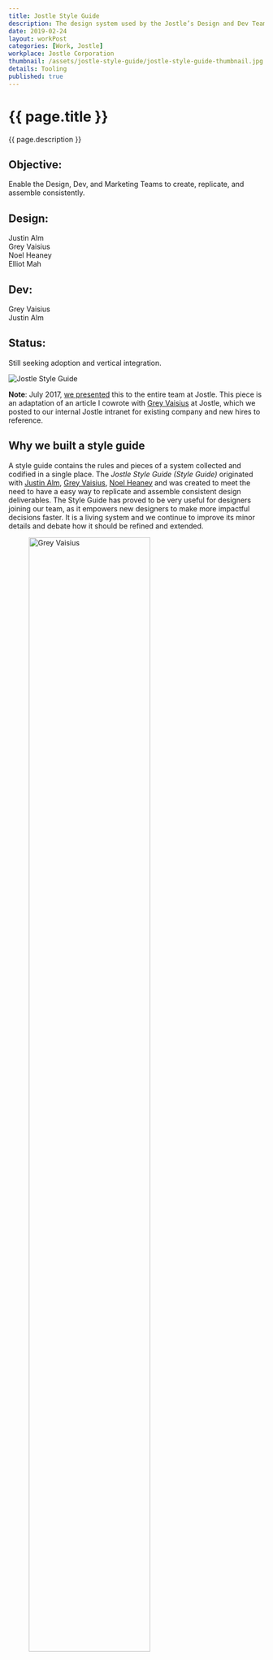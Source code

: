 ```yaml
---
title: Jostle Style Guide
description: The design system used by the Jostle’s Design and Dev Teams.
date: 2019-02-24
layout: workPost
categories: [Work, Jostle]
workplace: Jostle Corporation
thumbnail: /assets/jostle-style-guide/jostle-style-guide-thumbnail.jpg
details: Tooling
published: true
---
```

<div class="mw-1024  u-mar-auto  u-mar-b05">
    <h1 class="u-noMargin  u-mar-b00"><strong>{{ page.title }}</strong></h1>
    <p class="as-h3  u-noMargin" style="max-width: 100%;">{{ page.description }}</p>
    <div class="project-metadata  u-mar-auto  u-mar-t05  u-mar-b00">
        <div class="objective">
            <h2 class="as-h5  u-noMargin  u-mar-b01"><strong>Objective</strong>:</h2>
            <p class="u-noMargin  u-mar-b02">Enable the Design, Dev, and Marketing Teams to create, replicate, and assemble consistently.</p>
        </div>
        <div>
            <h2 class="as-h5  u-noMargin  u-mar-b01"><strong>Design</strong>:</h2>
            <p class="u-noMargin  u-mar-b02">Justin Alm<br>Grey Vaisius<br>Noel Heaney<br>Elliot Mah</p>
        </div>
        <div>
            <h2 class="as-h5  u-noMargin  u-mar-b01"><strong>Dev</strong>:</h2>
            <p class="u-noMargin  u-mar-b02">Grey Vaisius<br>Justin Alm</p>
        </div>
        <div>
            <h2 class="as-h5  u-noMargin  u-mar-b01"><strong>Status</strong>:</h2>
            <p class="u-noMargin  u-mar-b02">Still seeking adoption and vertical integration.   </p>
        </div>
    </div>
</div>

<div class="u-textAlign-center  u-mar-b05">
    <img style="max-width: 1556px;" src="/assets/jostle-style-guide/jostle-style-guide-hero.jpg" alt="Jostle Style Guide">
</div>

<div class="mw-700  u-mar-auto  u-mar-b05  u-pad01  u-pad-r05  u-pad-l05  u-rounded-corners  c-grey04  bgc-grey01">
    <p><strong>Note</strong>: July 2017, <a href="/assets/jostle-style-guide/jostle-style-guide.pdf" title="Jostle Style Guide presentation slides">we presented</a> this to the entire team at Jostle. This piece is an adaptation of an article I cowrote with <a href="http://greyvy.com/" title="Grey Vaisius Website">Grey Vaisius</a> at Jostle, which we posted to our internal Jostle intranet for existing company and new hires to reference.</p>
</div>

<div class="mw-700  u-mar-auto  u-mar-b05">
    <h2><a id="why-we-built-a-style-guide"></a>Why we built a style guide</h2>
    <p>A style guide contains the rules and pieces of a system collected and codified in a single place. The <em>Jostle Style Guide (Style Guide)</em> originated with <a href="/">Justin Alm</a>, <a href="http://greyvy.com/">Grey Vaisius</a>, <a href="https://www.linkedin.com/in/nheaney">Noel Heaney</a> and was created to meet the need to have a easy way to replicate and assemble consistent design deliverables. The Style Guide has proved to be very useful for designers joining our team, as it empowers new designers to make more impactful decisions faster. It is a living system and we continue to improve its minor details and debate how it should be refined and extended.</p>
</div>

<div class="mw-900  u-mar-auto  u-mar-b05">
    <div class="Grid  Grid--withGutters  u-textAlign-center">
        <div class="Grid-cell  u-size1of4">
            <figure class="u-mar-b00">
                <img class="u-round" style="width:75%;" src="/assets/jostle-style-guide/grey-vaisius.jpg" alt="Grey Vaisius">
                <figcaption>Grey Vaisius</figcaption>
            </figure>
        </div>
        <div class="Grid-cell  u-size1of4">
            <figure class="u-mar-b00">
                <img class="u-round" style="width:75%;" src="/assets/jostle-style-guide/justin-alm.jpg" alt="Justin Alm">
                <figcaption>Justin Alm</figcaption>
            </figure>
        </div>
        <div class="Grid-cell  u-size1of4">
            <figure class="u-mar-b00">
                <img class="u-round" style="width:75%;" src="/assets/jostle-style-guide/noel-heaney.jpg" alt="Noel Heaney">
                <figcaption>Noel Heaney</figcaption>
            </figure>
        </div>
        <div class="Grid-cell  u-size1of4">
            <figure class="u-mar-b00">
                <img class="u-round" style="width:75%;" src="/assets/jostle-style-guide/elliot-mah.jpg" alt="Elliot Mah">
                <figcaption>Elliot Mah</figcaption>
            </figure>
        </div>
    </div>
</div>

<div class="mw-700  u-mar-auto  u-mar-b05">
    <p>As our design team has grown, our need for shared principles and rules for measuring the success of design has also increased. When I arrived at Jostle, the product was filled with a variety of font-sizes, capitalization treatements, 500 shades of grey, and a seemingly infinite number of spacing units. Given this product landscape and lack of principles or clear cut styles, we found it difficult to evaluate each other’s product design. Nothing was technically right or wrong.</p>
</div>

<div class="mw-900  u-mar-auto">
    <div class="Grid  Grid--withGutters  u-textAlign-center">
        <div class="Grid-cell  u-size1of3">
            <img class="u-rounded-corners  u-shadow" src="/assets/jostle-style-guide/before-guide-1.jpg" alt="Product before Jostle Style Guide">
        </div>
        <div class="Grid-cell  u-size1of3">
            <img class="u-rounded-corners  u-shadow" src="/assets/jostle-style-guide/before-guide-2.jpg" alt="Product before Jostle Style Guide">
        </div>
        <div class="Grid-cell  u-size1of3">
            <img class="u-rounded-corners  u-shadow" src="/assets/jostle-style-guide/before-guide-3.jpg" alt="Product before Jostle Style Guide">
        </div>
        <div class="Grid-cell">
            <p class="bp1-u-textAlign-center  as-h5  c-grey03  u-mar-t00  u-mar-b00  grid-caption"><em>Some screenshots of Jostle’s eclectic product before The Style Guide.</em></p>
        </div>
    </div>
</div>

<div class="mw-700  u-mar-auto  u-mar-b05">
    <h2><a id="atomic-design"></a>Atomic design</h2>
    <p>For these reasons, the foundation of The Style Guide is a set of extremely basic building blocks: colours, a defined and flexible typographic hierarchy, spacing units, and a few practical use elements (form elements, dividers, buttons, etc.).</p>
</div>

<div class="mw-700  u-mar-auto  u-mar-b05">
    <p>We use a naming convention and methodology inspired by <a href="http://bradfrost.com/blog/post/atomic-web-design/">Brad Frosts’ Atomic design</a>. This is an extensible approach to us, allowing us to stop at a small set of building blocks (atoms) or logically expand to modules (molecules) and further into layouts (organisms) if so required.</p>
    <img class="u-mar-t03  u-mar-b03" src="/assets/jostle-style-guide/atomic.svg" alt="Atomic approach to a style guide">
    <p>Having a single point of reference helps us find answers to questions regarding style and enables our team of independent people conceptualize, design, and build products that feel like variations on a cohesive theme. When cohesion or integration issues arise, there is a clear point of reference to trace back to. This point can be modified or extended and all future projects benefit from the expansion.</p>
    <p>Our system has become an entity in the organization and identifying and discussing inconsistencies has become easier. The benefits of the Style Guide extend beyond our internal experience of designing and building products. As the principles and rules of our system are applied, the experience people have working with our product has also become more consistent, stable, and enjoyable.</p>
    <h2><a id="how-we-use-it"></a>How we use it</h2>
    <p>Jostle’s Design Team uses the Style Guide to great effect. It allows us to work independently, on an increasingly large number of projects, and still achieve a high level of consistency. For example, figuring out how far 1 element should be from another element requires less problem solving with a limited set of variables to choose from (5 possible choices in the case of the Style Guide 👍). In fact, I’ve discovered over time that our most successful designs for new features use 3 or less spacing units, colours, line-qualities, and type sizes.</p>
</div>

<figure class="u-textAlign-center  u-mar-t05  u-mar-b05">
        <img class="u-rounded-corners  u-shadow" src="/assets/jostle-style-guide/jostle-complexity.jpg" alt="Jostle Complexity">
        <figcaption>The Style Guide helps with increased complexity.</figcaption>
</figure>

<div class="mw-700  u-mar-auto  u-mar-b05">
    <p>That’s enough concept. You‘re probably wondering, what these atomic elements are.</p>
    <h2><a id="atomic-elements"></a>Atomic elements</h2>
    <h3><a id="colour"></a>Colour</h3>
    <p>We primarily use 5 colours. These colours are pulled from the Jostle logo. We also have 5 shades of grey.</p>
</div>


<figure class="u-textAlign-center  u-mar-t05  u-mar-b05">
    <img style="max-width: 700px;" src="/assets/jostle-style-guide/colours-extended.jpg" alt="Jostle Colours">
</figure>

<div class="mw-700  u-mar-auto  u-mar-b05">
    <p>As our brand and identity have evolved, we extended our colours to enable more expression in blog images, online ads, and gated pieces of content. We still consider it best practice to constrain new designs to the primary colour palette and we try to use the extended palette only when needed. Although we initially extended the colours for use on the marketing website, we have found these darker hues to be useful for product design as well. More on that to come.</p>
</div>

<figure class="u-textAlign-center  u-mar-b05">
    <img class="u-rounded-corners  u-shadow" style="max-width: 700px;" src="/assets/jostle-style-guide/application-jostle-extended-colours.jpg" alt="Extended palette used in our marketing collateral">
    <figcaption>Extended palette applied to marketing collateral.</figcaption>
</figure>

<div class="mw-700  u-mar-auto  u-mar-b05">
    <p>We use our of greys to bring focus within a Primary View. The view hierarchy moves from left to right and dark to light. That said, we do run into instances when we have to break our rule of “dark-to-light” to maintain contrast within a view. This was especially true when our customer’s brand is applied to the product. At that point, we do our best to constrain the application of colour but it’s kinda open season.</p>
</div>

<figure class="u-textAlign-center">
    <img style="max-width: 700px;" src="/assets/jostle-style-guide/application-jostle-greys.jpg" alt="Greys applied to application to bring hierarchy">
</figure>

<div class="mw-700  u-mar-auto  u-mar-b05">
    <h3><a id="typography"></a>Typography</h3>
    <p><strong>Family</strong><br>Across our product and marketing materials, we use <a href="https://fonts.google.com/specimen/Open+Sans">Open Sans</a> by Steve Matteson. Open Sans is optimized for print, web, and mobile interfaces, and has excellent legibility characteristics in its letterforms. We use the Regular (400), Regular Italic (400), Bold (700), and Bold Italic (700) weights in our UI.</p>
    <p><strong>Sizing</strong><br>Most type within the UI is set at a font size of 14px with a line-height of 1.6. This font size strikes a balance between legibility and efficient use of screen real estate. For longform reading, such as chat Timelines and the body of an Article, Event, or Classified, we use a 16px font size to improve the reading experience. Links are blue and underlined. When you hover over a link, the underline is removed. We use pixels because it translates easiest into our design software. In terms of vertically integrating these sizes into the product, we’d probably advise the use of ems or rems.</p>
    <p><strong>Weights</strong><br>Generally speaking, we use larger or bolder sized type to indicate a new section of content or controls. For example, the font size for a title of a form is styled larger than the font size of an input label. The largest type in our application is 32px and the smallest is 12px. By default, headers are regular weight but can be bold.</p>
</div>

<figure class="u-textAlign-center">
    <img style="max-width: 700px;" src="/assets/jostle-style-guide/typography.jpg" alt="Typography">
</figure>

<div class="mw-700  u-mar-auto  u-mar-b05">
    <h3><a id="spacing-units"></a>Spacing units</h3>
    <p>We use larger spacing units to delineate sections of content or controls. Smaller spacing units are used to space elements that make up a section of content or cluster of controls. For example, the padding for the container of a view is often larger than the margins between an input and label. To keep consistent padding and margins on elements throughout our application, we use spacing units divisible by 8 (i.e. 8px, 16px, 24px, 32px, and 40px). This helps us maintain consistent vertical and horizontal rhythm throughout all of the components that make up the UI.</p>
</div>

<figure class="u-textAlign-center">
    <img style="max-width: 700px;" src="/assets/jostle-style-guide/spacing-units.jpg" alt="Spacing Units">
</figure>

<div class="mw-700  u-mar-auto  u-mar-b05">
    <h3><a id="borders"></a>Borders</h3>
    <p>We consider it best practice to build hierarchy within a view <em>without borders</em> but if you require another element to delineate a block of content or set of actions, they can be useful. Most of our borders have a border-width of 1px. Our Fat-light border is 5px wide and is used sparingly.</p>
</div>


<figure class="u-textAlign-center  u-mar-b05">
    <img style="max-width: 700px;" src="/assets/jostle-style-guide/borders.jpg" alt="Borders">
</figure>

<div class="mw-700  u-mar-auto  u-mar-b05">
    <p>Below you can see an application of border styles. From left-to-right, through sub-sections within a Primary View, lighter and darker shades of grey are applied to fills and borders to support hierarchy and indicate related groups of content.</p>
</div>

<figure class="u-textAlign-center">
    <img style="max-width: 700px;" src="/assets/jostle-style-guide/application-jostle-borders.jpg" alt="Applying borders in the product">
</figure>

<div class="mw-700  u-mar-auto  u-mar-b05">
    <h3><a id="buttons"></a>Buttons</h3>
    <p><strong>States</strong><br>We have 3 classes of buttons: Neutral, Destructive, and Confirm. Each class of button can be disabled. The hover and active states for each class step 1 colour darker in the palette. For focus states, we apply a 2px border using the darker hue in the pallet. All buttons have a border-radius of 4px.</p>
</div>

<figure class="u-textAlign-center  u-mar-b05">
    <img style="max-width: 700px;" src="/assets/jostle-style-guide/button-states.jpg" alt="Button states">
</figure>

<div class="mw-700  u-mar-auto  u-mar-b05">
    <p><strong>Relative sizing</strong><br>The size of buttons and input elements is determined by the font-size, line-height, and padding of text within the button. For most of our buttons we used “font-size: 14px/1.6; font-weight: 700; padding: 8px 16px;”.</p>
</div>


<figure class="u-textAlign-center">
    <img style="max-width: 417px;" src="/assets/jostle-style-guide/relative-button-sizing.jpg" alt="Relative button sizing">
</figure>

<div class="mw-700  u-mar-auto  u-mar-b05">
    <h3><a id="inputs"></a>Inputs</h3>
    <p><strong>States</strong><br>All inputs have a solid, 1px, grey02(#ccc) border and their corners are rounded with a border-radius of 4px. We label all of our inputs top-left using a bold 14px font. Placeholder text is expected to direct the user by example and is coloured grey03 (#9ba3a5). Some data requires a character limit so a counter is placed above the top-right corner of the input. The input’s focus state has a blue 2px border. The input’s disabled state has a light-grey background and the CSS property “cursor: not-allowed“.</p>
</div>

<figure class="u-textAlign-center">
    <img style="max-width: 883px;" src="/assets/jostle-style-guide/inputs.jpg" alt="Inputs and states">
</figure>

<div class="mw-700  u-mar-auto  u-mar-b05">
    <p><strong>Relative sizing</strong><br>Inputs are also proportionally sized by the font-size and padding within the input. We also use “font-size 14px/1.6; padding 8px 16px;” for inputs.</p>
</div>

<figure class="u-textAlign-center">
    <img style="max-width: 559px;" src="/assets/jostle-style-guide/inputs-spacing-diagram.jpg" alt="Inputs">
</figure>

<div class="mw-700  u-mar-auto  u-mar-b05">
    <h3><a id="icons"></a>Icons</h3>
    <p>When I started at Jostle, there were a broad range of icon styles, varying in size, fill, and stroke. The icons had the same problem of randomness that the colours and font-sizing had. They contributed to the feeling of disconnection and weakness throughout the product.</p>
    <p>Grey Vaisius lead the initial push on improving our icon set, redrawing the majority of the existing icons in the application. He established the size and general art direction for the set. Over the years, I’ve contributed to the set, adding several icons for new features and tweaking other icons so we maintain consistent optics across the set. We recognize there’s further room for improvement but we’re in a much better place than we were in 2015.</p>
    <p>General constraints for drawing icons are:</p>
    <ul>
    <li>Use square corners and stroke terminals.</li>
    <li>Draw within a 17px x 17px frame.</li>
    <li>Horizontally and vertically centre art within a 40px x 40px container to provide adequate affordance.</li>
    </ul>
</div>

<figure class="u-textAlign-center">
    <img style="max-width: 700px;" src="/assets/jostle-style-guide/jostle-icons.jpg" alt="Jostle icons">
</figure>

<div class="mw-700  u-mar-auto  u-mar-b05">
    <h2><a id="no-components"></a>No components</h2>
    <p>You may be wondering, why we stopped describing things at the atomic level. The Design Team discussed the pros and cons of building an “atomic style guide” or fully detailing the components we use throughout the application. After several rounds of debate, we agreed not to take on that task of further detailing UI patterns for the following reasons:</p>
    <ul>
    <li>Having a detailed component based library like Bootstrap, Foundation, or Pure CSS, does not in and of itself guarantee a polished user experience.</li>
    <li>Too much detailed explanation is required to describe the molecular structures that comprise our common views. Agreeing on this detail will slow down the design and development process and not provide the return on investment that the atomic styles offer.</li>
    <li>The Style Guide leans more toward a system for design as it is not fully integrated into the application. That means that the more detail we add, the higher the likelihood the guide will become outdated and require maintenance. Again, resulting in diminishing returns.</li>
    <li>Designers and Developers need to work together to define components to ensure there is adoption, effective implementation, and a shared need for maintenance.</li>
    </ul>
    <h2><a id="shared-tools"></a>Shared tools</h2>
    <p>The Style Guide exists as a shared library among our Design Team in Figma. We also built a Jekyll website and deployed it to style.jostle.us. Unfortunately, this site is only accessible via Jostle’s VPN but I’ve got a fork of this project on <a href="https://github.com/justinalm/jostle-styleguide">my personal Github</a>. This online resource is a valuable asset for both our Design and Dev Teams. HTML and CSS makes our design system “real” as it shares the same material as our product. We use git for version control and collaborate on the project over Jostle’s Gitlabs.</p>
</div>

<div class="u-mar-auto">
    <div class="Grid  Grid--withGutters  u-textAlign-center">
        <div class="Grid-cell  u-size1of4">
            <img class="u-rounded-corners  u-shadow" src="/assets/jostle-style-guide/figma.jpg" alt="Our shared Design Team Figma Library">
            <p class="u-textAlign-center  c-grey03  u-mar-b00" style="font-size: 16px;"><em>Figma</em></p>
        </div>
        <div class="Grid-cell  u-size1of4">
            <img class="u-rounded-corners  u-shadow" src="/assets/jostle-style-guide/jekyll-build.jpg" alt="Jekyll .scss">
            <p class="u-textAlign-center  c-grey03  u-mar-b00" style="font-size: 16px;"><em>Jekyll</em></p>
        </div>
        <div class="Grid-cell  u-size1of4">
            <img class="u-rounded-corners  u-shadow" src="/assets/jostle-style-guide/git-labs.jpg" alt="Style Guide repo on Jostle’s Gitlabs">
            <p class="u-textAlign-center  c-grey03  u-mar-b00" style="font-size: 16px;"><em>Gitlabs</em></p>
        </div>
        <div class="Grid-cell  u-size1of4">
            <img class="u-rounded-corners  u-shadow" src="/assets/jostle-style-guide/jekyll-site.jpg" alt="Jekyll website">
            <p class="u-textAlign-center  c-grey03  u-mar-b00" style="font-size: 16px;"><em>style.jostle.us</em></p>
        </div>
    </div>
</div>

<div class="mw-700  u-mar-auto  u-mar-b05">
    <h2><a id="downsides"></a>Downsides</h2>
    <p>Without total vertical integration, tracking changes from the Style Guide to all of the instances where styles are implemented, has made for a less than perfect outcome. There are many ways to try and deal with this problem but everyone is always balancing cost vs benefit on the production pipeline. Since our Style Guide is not totally integrated into the development process, it requires our UI Developers and QA Teams to know and understand font-sizes, spacing units, colours, and rules for form controls. Ironically, abstracting all of that detailed information into more human language <em>is the value proposition</em> of the Style Guide. This shared ‘human’ language hasn’t steeped throughout the organization yet but it’s slowly getting better. We are still trying to solve the problem of lack of adoption throughout the Dev Team. Most likely, this will be solved with a few champions setting a standard of use moving forward and integrating our styles into the dev environment. In the end, we have had positive response. The struggle is making change happen.</p>
    <h2><a id="response"></a>Response</h2>
    <blockquote class="u-noMargin  u-pad-l03  as-h4  c-grey03" style="border-left: 4px solid #eceff1;"><em>In my 15+ years in software development, a designer has never explained to this level what the style of the product should be. For a person that cares about design and consistency (but does not have your expertise) this is really huge. Thanks so much.</em><br><span class="as-h6"><strong>Darren John, Test Team Lead at Jostle</strong></span></blockquote>
    <h2><a id="conclusion"></a>Conclusion</h2>
    <p>Jostle applies a lean development philosophy. The Style Guide hasn’t been created to go back and fix everything that was stylistically flawed. Instead, as we moved forward, all the product we ship is expected to hold true to the system we have designed. Although the full impact of The Style Guide is yet to be realized throughout Jostle’s platform, it has brought immediate benefits to the Design Team. We are able to move forward in a unified voice—communicating a shared vision for the product together.</p>
</div>
